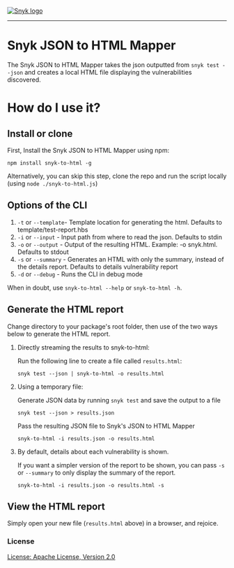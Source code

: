 [![Snyk logo](https://snyk.io/style/asset/logo/snyk-print.svg)](https://snyk.io)

***

# Snyk JSON to HTML Mapper
The Snyk JSON to HTML Mapper takes the json outputted from `snyk test --json` and creates a local HTML file displaying the vulnerabilities discovered.

# How do I use it?

## Install or clone

First, Install the Snyk JSON to HTML Mapper using npm:

`npm install snyk-to-html -g`

Alternatively, you can skip this step, clone the repo and run the script locally (using `node ./snyk-to-html.js`)

## Options of the CLI

1. `-t` or `--template`-  Template location for generating the html. Defaults to template/test-report.hbs
2. `-i` or `--input`   -  Input path from where to read the json. Defaults to stdin
3. `-o` or `--output`  -  Output of the resulting HTML. Example: -o snyk.html. Defaults to stdout
4. `-s` or `--summary` -  Generates an HTML with only the summary, instead of the details report. Defaults to details vulnerability report
5. `-d` or `--debug`   -  Runs the CLI in debug mode 

When in doubt, use `snyk-to-html --help` or `snyk-to-html -h`.

## Generate the HTML report

Change directory to your package's root folder, then use of the two ways below to generate the HTML report.

1. Directly streaming the results to snyk-to-html:

   Run the following line to create a file called `results.html`:
   
   `snyk test --json | snyk-to-html -o results.html`

2. Using a temporary file:

   Generate JSON data by running `snyk test` and save the output to a file

   `snyk test --json > results.json`

   Pass the resulting JSON file to Snyk's JSON to HTML Mapper

   `snyk-to-html -i results.json -o results.html`

3. By default, details about each vulnerability is shown. 

    If you want a simpler version of the report to be shown, you can pass `-s` or `--summary` to only
    display the summary of the report.

    `snyk-to-html -i results.json -o results.html -s`

## View the HTML report

   Simply open your new file (`results.html` above) in a browser, and rejoice.

### License

[License: Apache License, Version 2.0](LICENSE)

